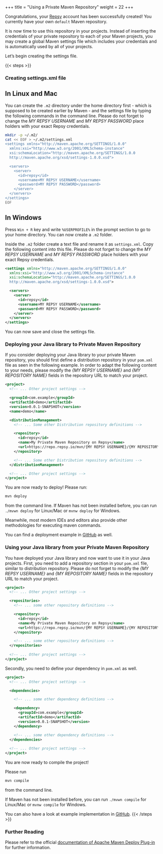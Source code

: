 +++
title = "Using a Private Maven Repository"
weight = 22
+++

Congratulations, your [Repsy](https://repsy.io) account has been successfully created! You currently have your own `default` Maven repository.

It is now time to use this repository in your projects. Instead of inserting the credentials of your private repository to each of your Maven projects, you may create a global Maven settings file which includes your credentials  and is automatically used by all of your projects. 

Let’s begin creating the settings file.

{{< steps >}}
### Creating settings.xml file

## In Linux and Mac

You can create the `.m2` directory under the home directory first - which is supposed to be created earlier by Maven - and the settings file by typing the following commands in the command line. Please do not forget to change the *MY REPSY USERNAME* and *MY REPSY PASSWORD* place holders  with your exact Repsy credentials.

```bash
mkdir -p ~/.m2/
cat << EOF > ~/.m2/settings.xml
<settings xmlns="http://maven.apache.org/SETTINGS/1.0.0"
  xmlns:xsi="http://www.w3.org/2001/XMLSchema-instance"
  xsi:schemaLocation="http://maven.apache.org/SETTINGS/1.0.0
  http://maven.apache.org/xsd/settings-1.0.0.xsd">

  <servers>
    <server>
      <id>repsy</id>
      <username>MY REPSY USERNAME</username>
      <password>MY REPSY PASSWORD</password>
    </server>
  </servers>
</settings>
EOF
```

## In Windows

Press `Win + R` key and write `%USERPROFILE%` in the prompt section to go to your home directory. You can now create a `.m2` folder.

Inside the `.m2` folder create a text file and rename it as `settings.xml`. Copy the following content into this file.  Please do not forget to change the *MY REPSY USERNAME* and *MY REPSY PASSWORD* place holders  with your exact Repsy credentials.

```xml
<settings xmlns="http://maven.apache.org/SETTINGS/1.0.0"
  xmlns:xsi="http://www.w3.org/2001/XMLSchema-instance"
  xsi:schemaLocation="http://maven.apache.org/SETTINGS/1.0.0
  http://maven.apache.org/xsd/settings-1.0.0.xsd">

  <servers>
    <server>
      <id>repsy</id>
      <username>MY REPSY USERNAME</username>
      <password>MY REPSY PASSWORD</password>
    </server>
  </servers>
</settings>
```
You can now save and close the settings file.

### Deploying your Java library to Private Maven Repository

If you consider deploying your Java library to your private Maven repository,  you should first define a distribution repository in your `pom.xml` file as seen in the following example. In order to adapt the following content to your needs,  please modify the *{MY REPSY USERNAME}* and *{MY REPOSITORY NAME}* fields in the repository URL to match your project.

```xml
<project>
  <!-- ... Other project settings -->

  <groupId>com.example</groupId>
  <artifactId>demo</artifactId>
  <version>0.0.1-SNAPSHOT</version>
  <name>demo</name>

  <distributionManagement>
    <!-- ... Some other Distribution repository definitions -->

    <repository>
      <id>repsy</id>
      <name>My Private Maven Repository on Repsy</name>
      <url>https://repo.repsy.io/mvn/{MY REPSY USERNAME}/{MY REPOSITORY NAME}</url>
    </repository>

    <!-- ... Some other Distribution repository definitions -->
  </distributionManagement>

  <!-- ... Other project settings -->
</project>
```

You are now ready to deploy! Please run:

```bash
mvn deploy
```

from the command line. If Maven has not been installed before, you can run `./mvwn deploy` for Linux/Mac or `mvnw deploy` for Windows.

Meanwhile, most modern IDEs and editors also provide other methodologies for executing maven commands.

You can find a deployment example in [GitHub](https://github.com/repsyio/example-maven-deploy) as well.

### Using your Java library from your Private Maven Repository

You have deployed your Java library and now want to use it in your Java projects. First, you need to add a repository section in your `pom.xml` file, similar to distribution repository. Please do not forget to modify the *{MY REPSY USERNAME}* and *{MY REPOSITORY NAME}* fields in the repository URL to match your project.

```xml
<project>
  <!-- ... Other project settings -->

  <repositories>
    <!-- ... some other repository definitions -->

    <repository>
      <id>repsy</id>
      <name>My Private Maven Repository on Repsy</name>
      <url>https://repo.repsy.io/mvn/{MY REPSY USERNAME}/{MY REPOSITORY NAME}</url>
    </repository>

    <!-- ... some other repository definitions -->
  </repositories>
  
  <!-- ... Other project settings -->
</project>
```

Secondly, you need to define your dependency in `pom.xml` as well.

```xml
<project>
  <!-- ... Other project settings -->

  <dependencies>

    <!-- ... some other dependency definitions -->

    <dependency>
      <groupId>com.example</groupId>
      <artifactId>demo</artifactId>
      <version>0.0.1-SNAPSHOT</version>
    </dependency>

    <!-- ... some other dependency definitions -->
  </dependencies>
  
  <!-- ... Other project settings -->
</project>
```

You are now ready to compile the project!

Please run

```bash
mvn compile
```
from the command line. 

If Maven has not been installed before, you can run `./mvwn compile` for Linux/Mac or `mvnw compile` for Windows.

You can also have a look at example implementation in [GitHub](https://github.com/repsyio/example-maven-usage).
{{< /steps >}}

### Further Reading

Please refer to the official [documentation of Apache Maven Deploy Plug-in](https://maven.apache.org/plugins/maven-deploy-plugin/index.html) for further information.
